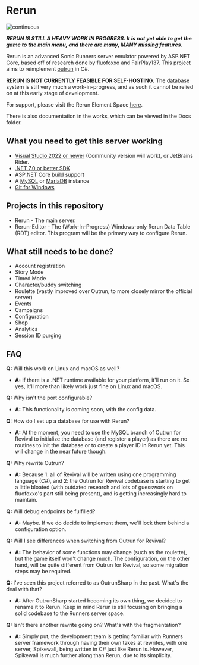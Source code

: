 # Rerun

![continuous](https://github.com/RunnersRevival/Rerun-server/actions/workflows/ci.yml/badge.svg)

***RERUN IS STILL A HEAVY WORK IN PROGRESS. It is not yet able to get the game to the main menu, and there are many, MANY missing features.***

Rerun is an advanced Sonic Runners server emulator powered by ASP.NET Core, based off of research done by fluofoxxo and FairPlay137. This project aims to reimplement [outrun](https://github.com/RunnersRevival/outrun) in C#.

**RERUN IS NOT CURRENTLY FEASIBLE FOR SELF-HOSTING.** The database system is still very much a work-in-progress, and as such it cannot be relied on at this early stage of development.

For support, please visit the Rerun Element Space [here](https://matrix.to/#/!vqhayGnOJhcecomYZf:matrix.org).

There is also documentation in the works, which can be viewed in the Docs folder.

## What you need to get this server working
* [Visual Studio 2022 or newer](https://visualstudio.microsoft.com/vs/) (Community version will work), or JetBrains Rider.
* [.NET 7.0 or better SDK](https://dotnet.microsoft.com/download)
* ASP.NET Core build support
* A [MySQL](https://dev.mysql.com/downloads/) or [MariaDB](https://mariadb.org/download) instance
* [Git for Windows](https://git-scm.com/download/win)

## Projects in this repository
* Rerun - The main server.
* Rerun-Editor - The (Work-In-Progress) Windows-only Rerun Data Table (RDT) editor. This program will be the primary way to configure Rerun.

## What still needs to be done?
* Account registration
* Story Mode
* Timed Mode
* Character/buddy switching
* Roulette (vastly improved over Outrun, to more closely mirror the official server)
* Events
* Campaigns
* Configuration
* Shop
* Analytics
* Session ID purging

## FAQ
**Q:** Will this work on Linux and macOS as well?
* **A:** If there is a .NET runtime available for your platform, it'll run on it. So yes, it'll more than likely work just fine on Linux and macOS.

**Q:** Why isn't the port configurable?
* **A:** This functionality is coming soon, with the config data.

**Q:** How do I set up a database for use with Rerun?
* **A:** At the moment, you need to use the MySQL branch of Outrun for Revival to initialize the database (and register a player) as there are no routines to init the database or to create a player ID in Rerun yet. This will change in the near future though.

**Q:** Why rewrite Outrun?
* **A:** Because 1: all of Revival will be written using one programming language (C#), and 2: the Outrun for Revival codebase is starting to get a little bloated (with outdated research and lots of guesswork on fluofoxxo's part still being present), and is getting increasingly hard to maintain.

**Q:** Will debug endpoints be fulfilled?
* **A:** Maybe. If we do decide to implement them, we'll lock them behind a configuration option.

**Q:** Will I see differences when switching from Outrun for Revival?
* **A:** The behavior of some functions may change (such as the roulette), but the game itself won't change much. The configuration, on the other hand, will be quite different from Outrun for Revival, so some migration steps may be required.

**Q:** I've seen this project referred to as OutrunSharp in the past. What's the deal with that?
* **A:** After OutrunSharp started becoming its own thing, we decided to rename it to Rerun. Keep in mind Rerun is still focusing on bringing a solid codebase to the Runners server space.

**Q:** Isn't there another rewrite going on? What's with the fragmentation?
* **A:** Simply put, the development team is getting familiar with Runners server framework through having their own takes at rewrites, with one server, Spikewall, being written in C# just like Rerun is. However, Spikewall is much further along than Rerun, due to its simplicity.